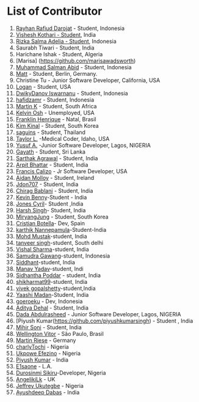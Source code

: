 ﻿# List of Contributor

1. [Rayhan Rafiud Darojat](https://github.com/rafiudd) - Student, Indonesia
2. [Vishesh Kothari - Student](https://github.com/vishy-kothari-96), India
3. [Rizka Salma Adelia - Student](https://github.com/rizkasalmaadelia), Indonesia
4. Saurabh Tiwari - Student, India
5. Harichane Ishak - Student, Algeria
6. [Marisa] (https://github.com/marisawadsworth)
7. [Muhammad Salman Abid](https://github.com/beecoder77) - Student, Indonesia
8. [Matt](https://github.com/recalibrated) - Student, Berlin, Germany.
9. Christine Tu - Junior Software Developer, California, USA
10. [Logan](https://github.com/LoganLilypad) - Student, USA
11. [DwikyDanov Iswarnanu](https://github.com/putuayu202) - Student, Indonesia
12. [hafidzamr](https://github.com/hafidzamr) - Student, Indonesia
13. [Martin K](https://github.com/martink-rsa) - Student, South Africa
14. [Kelvin Osh](https://github.com/kelvinosh) - Unemployed, USA
15. [Franklin Henrique](https://github.com/franklinhenri) - Natal, Brasil
16. [Kim Kinal](http://github.com/kimkinal) - Student, South Korea
17. [saguins](https://github.com/saguins) - Student, Thailand
18. [Taylor L.](https://github.com/tleija) -Medical Coder, Idaho, USA
19. [Yusuf A.](https://github.com/sanxy) -Junior Software Developer, Lagos, NIGERIA
20. [Gayath](https://github.com/gayathChandira) - Student, Sri Lanka
21. [Sarthak Agrawal](https://github.com/sarthakagrawal9128) - Student, India
22. [Arpit Bhattar](https://github.com/aptbhattar) - Student, India
23. [Francis Calizo](https://github.com/franciscalizo) - Jr Software Developer, USA
24. [Aidan Molloy](https://github.com/AidanMolloy) - Student, Ireland
25. [Jdon707](https://github.com/Jdon707) - Student, India
26. [Chirag Bablani](https://github.com/chiragbablani0) - Student, India
27. [Kevin Benny](https://github.com/1captain0)-Student - India
28. [Jones Cyril](https://github.com/chocopiee)- Student ,India
29. [Harsh Singh](https://github.com/harshsngh07)- Student, India
30. [MiryangJung](https://github.com/miryangjung) - Student, South Korea
31. [Cristian Botella](https://github.com/cbh6)- Dev, Spain
32. [karthik Nannepamula](https://github.com/KarthikNannepamula)-Student-India
33. [Mohd Mustak](https://github.com/mmstq)-student, India
34. [tanveer singh](https://github.com/tanverrin)-student, South delhi
35. [Vishal Sharma](https://github.com/Str4nge)-student, India
36. [Samudra Gawang](https://github.com/rsamudragawang)-student, Indonesia
37. [Siddhant](https://github.com/Siddhant312)-student, India
38. [Manav Yadav](https://github.com/manavy1998)-student, Indi
39. [Sidhantha Poddar](https://github.com/sidh1999) - student, India
40. [shikharmat99](https://github.com/shikharmat99)-student, India
41. [vivek gopalshetty](https://github.com/vivekgopalshetty)-student,India
42. [Yaashi Madan](https://github.com/ym2108)-Student, India
43. [goeroeku](https://github.com/goeroeku) - Dev, Indonesia
44. [Aditya Dehal](https://github.com/aditya2000/) - Student, India
45. [Dada Abdulrasheed](https://github.com/iamhabee/) - Junior Software Developer, Lagos, NIGERIA
46. [Piyush Kumar(https://github.com/piyushkumarsingh) - Student , India
47. [Mihir Soni](https://github.com/mihirsoni826) - Student, India
48. [Wellington Vitor](https://github.com/wellingtonvitor) - São Paulo, Brasil
49. [Martin Riese](https://github.com/grauehaare) - Germany
50. [charlyTochi](https://github.com/charlyTochi) - Nigeria
51. [Ukpowe Efezino](https://github.com/zheeno) - Nigeria
52. [Piyush Kumar](https://github.com/KPK30) - India
53. [E1saone](https://github.com/charlyTochi/E1saone) - L.A.
54. [Durosinmi Sikiru](https://github.com/EngineerSk)-Developer, Nigeria
55. [AngelikiLk](https://github.com/AngelikiLk) - UK
56. [Jeffrey Ukutegbe](https://github.com/JeffCorp) - Nigeria
57. [Ayushdeep Dabas](https://github.com/Ayush-D) - India
